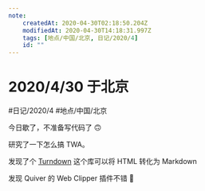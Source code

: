 ```yaml
---
note:
    createdAt: 2020-04-30T02:18:50.204Z
    modifiedAt: 2020-04-30T14:18:31.997Z
    tags: [地点/中国/北京, 日记/2020/4]
    id: ""
---
```

# 2020/4/30 于北京
#日记/2020/4 #地点/中国/北京 
<!-- @crossnote.comment "id":"6f43a0bf-904e-4efe-aa98-c0bc4a970692" -->  
<!-- @timer "date":"Thu Apr 30 2020 10:19:03 GMT+0800 (China Standard Time)" -->
今日歇了，不准备写代码了 :upside_down_face: 
<!-- @timer "date":"Thu Apr 30 2020 17:30:41 GMT+0800 (China Standard Time)" -->
研究了一下怎么搞 TWA。
<!-- @timer "date":"Thu Apr 30 2020 20:23:08 GMT+0800 (China Standard Time)" -->
发现了个 [Turndown](https://github.com/domchristie/turndown) 这个库可以将 HTML 转化为 Markdown
<!-- @timer "date":"Thu Apr 30 2020 22:18:14 GMT+0800 (China Standard Time)" -->
发现 Quiver 的 Web Clipper 插件不错 :full_moon_with_face: 